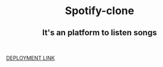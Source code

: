 <h1 align="center">Spotify-clone</h1> 

<h2 align="center">It's an platform to listen songs</h2>

<br />

<a align="center" href="https://reliable-sawine-d325a7.netlify.app/">DEPLOYMENT LINK<a/>


